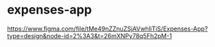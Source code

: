 # expenses-app
https://www.figma.com/file/tMe49nZZnuZSjAVwhliTiS/Expenses-App?type=design&node-id=2%3A3&t=26mXNPy78q5Fh2pM-1

